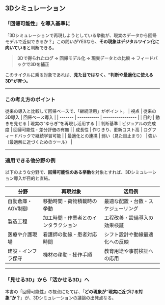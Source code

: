 ## 3Dシミュレーション

### 「回帰可能性」を導入基準に

「3Dシミュレーションで再現しようとしている挙動が、現実のデータから回帰モデルで近似できるか？」この問いがYESなら、**その現象はデジタルツイン化に向いている**と判断できる。

> **3Dで得られたログ → 回帰モデル化 → 現実データとの比較 → フィードバックで3Dを補正**

このサイクルに乗る対象であれば、**見た目ではなく、“判断や最適化に使える3D”が育つ。**

---

### この考え方のポイント

従来の導入と比較して回帰ベースで、「継続活用」がポイント。
| 視点      | 従来の3D導入     | 回帰ベース導入  |
| ------- | ----------- | ----------------- |
| 目的      | 動きを見せる | 現実の“ゆらぎ”を再現し活用する |
| 判断基準    | ビジュアルの完成度   | 回帰可能性・差分評価の有無     |
| 成長性     | 作りきり、更新コスト高 | ログフィードバックで継続学習可能  |
| 最適化との連携 | 弱い（見た目止まり）  | 強い（最適解に近づくためのツール） |

---

### 適用できる他分野の例

以下のような分野で、**回帰可能性のある挙動**を対象とすれば、3Dシミュレーション導入が目的と直結。

| 分野         | 再現対象               | 活用例               |
| ---------- | ------------------ | ----------------- |
| 自動倉庫・AGV制御 | 移動時間・荷物積載時の挙動      | 最適な配置・台数・スケジューリング |
| 製造工程       | 加工時間・作業者とのインタラクション | 工程改善・設備導入の効果検証    |
| 医療や介護現場    | 看護師の動線・患者対応時間      | シフト設計や動線最適化への反映   |
| 建設・インフラ保守  | 機材の移動・操作手順         | 教育用途や事前検証への応用     |

---

### 「見せる3D」から「活かせる3D」へ

本書の「回帰可能性」の視点にたてば、「**どの現象が“現実に近づける対象”か？**」が、3Dシミュレーションの議論の出発点なる。
